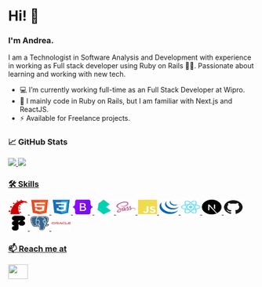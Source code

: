 # Hi! 👋
### I'm Andrea.

I am a Technologist in Software Analysis and Development with experience in working as Full stack developer using Ruby on Rails 👨‍💻. Passionate about learning and working with new tech.

- 💻  I’m currently working full-time as an Full Stack Developer at Wipro.
- 🔭  I mainly code in Ruby on Rails, but I am familiar with Next.js and ReactJS.
- ⚡  Available for Freelance projects.

### 📈 GitHub Stats
<div>
  <a href="https://github.com/andreaflether">
  <img height="180em" src="https://github-readme-stats.vercel.app/api?username=andreaflether&show_icons=true&theme=dark&include_all_commits=true&count_private=true"/>
  <img height="180em" src="https://github-readme-stats.vercel.app/api/top-langs/?username=andreaflether&layout=compact&langs_count=6&theme=dark"/>
</div>
  
### 🛠️ Skills
<div style="display: inline_block">
  <img alt="rails" height="30" width="40" title="Ruby on Rails" src="https://raw.githubusercontent.com/devicons/devicon/master/icons/rails/rails-plain.svg">
  <img alt="html" height="30" width="40" title="HTML" src="https://raw.githubusercontent.com/devicons/devicon/master/icons/html5/html5-original.svg">
  <img alt="css" height="30" width="40" title="CSS3" src="https://raw.githubusercontent.com/devicons/devicon/master/icons/css3/css3-original.svg">
  <img alt="bootstrap" height="30" width="40" title="Bootstrap" src="https://raw.githubusercontent.com/devicons/devicon/master/icons/bootstrap/bootstrap-original.svg">
  <img alt="bulma" height="30" width="40" title="Bulma" src="https://raw.githubusercontent.com/devicons/devicon/master/icons/bulma/bulma-plain.svg">
  <img alt="sass" height="30" width="40" title="Sass" src="https://raw.githubusercontent.com/devicons/devicon/master/icons/sass/sass-original.svg">
  <img alt="js" height="30" width="40" title="Javascript" src="https://raw.githubusercontent.com/devicons/devicon/master/icons/javascript/javascript-plain.svg">
  <img alt="jquery" height="30" width="40" title="jQuery" src="https://raw.githubusercontent.com/devicons/devicon/master/icons/jquery/jquery-plain.svg">
  <img alt="react" height="30" width="40" title="React" src="https://raw.githubusercontent.com/devicons/devicon/master/icons/react/react-original.svg">
  <img alt="nextjs" height="30" width="40" title="Next.js" src="https://raw.githubusercontent.com/devicons/devicon/master/icons/nextjs/nextjs-original.svg">
  <img alt="github" height="30" width="40" title="Github" src="https://raw.githubusercontent.com/devicons/devicon/master/icons/github/github-original.svg">
  <img alt="figma" height="30" width="40" title="Figma" src="https://raw.githubusercontent.com/devicons/devicon/master/icons/figma/figma-plain.svg">
  <img alt="postgresql" height="30" width="40" title="PostgreSQL" src="https://raw.githubusercontent.com/devicons/devicon/master/icons/postgresql/postgresql-original.svg">
  <img alt="oracle" height="30" width="40" title="Oracle" src="https://raw.githubusercontent.com/devicons/devicon/master/icons/oracle/oracle-original.svg">
</div>
  
### 📫 Reach me at 
  
<a href="https://www.linkedin.com/in/andrea-alencar" target="_blank">
  <img align="center"height="30" width="40" src="https://cdn.jsdelivr.net/gh/devicons/devicon/icons/linkedin/linkedin-original.svg" style="max-width: 100%;">
</a>
